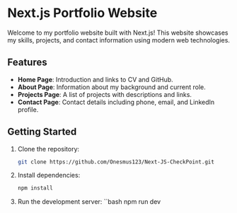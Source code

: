 # Next.js Portfolio Website

Welcome to my portfolio website built with Next.js! This website showcases my skills, projects, and contact information using modern web technologies.

## Features
- **Home Page**: Introduction and links to CV and GitHub.
- **About Page**: Information about my background and current role.
- **Projects Page**: A list of projects with descriptions and links.
- **Contact Page**: Contact details including phone, email, and LinkedIn profile.

## Getting Started
1. Clone the repository:
   ```bash
   git clone https://github.com/Onesmus123/Next-JS-CheckPoint.git

2. Install dependencies:
    ```bash
    npm install

3. Run the development server:
    ``bash
    npm run dev